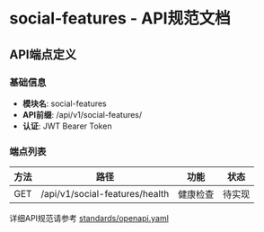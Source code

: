 # social-features - API规范文档

## API端点定义

### 基础信息
- **模块名**: social-features
- **API前缀**: /api/v1/social-features/
- **认证**: JWT Bearer Token

### 端点列表

| 方法 | 路径 | 功能 | 状态 |
|------|------|------|------|
| GET | /api/v1/social-features/health | 健康检查 | 待实现 |

详细API规范请参考 [standards/openapi.yaml](../../standards/openapi.yaml)
